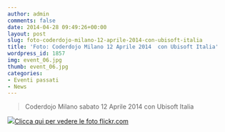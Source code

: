 ```yaml
---
author: admin
comments: false
date: 2014-04-28 09:49:26+00:00
layout: post
slug: foto-coderdojo-milano-12-aprile-2014-con-ubisoft-italia
title: 'Foto: Coderdojo Milano 12 Aprile 2014  con Ubisoft Italia'
wordpress_id: 1857
img: event_06.jpg
thumb: event_06.jpg
categories:
- Eventi passati
- News
---
```


<blockquote>Coderdojo Milano sabato 12 Aprile 2014 con Ubisoft Italia</blockquote>




[![](http://coderdojomilano.it/wp-content/uploads/2014/04/ubi01.jpg)Clicca qui per vedere le foto flickr.com](https://www.flickr.com/photos/98942956@N02/sets/72157644343063882/)
